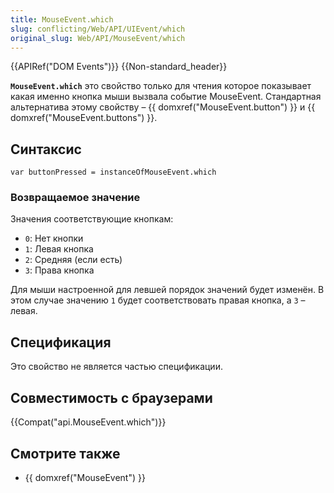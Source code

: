 ```yaml
---
title: MouseEvent.which
slug: conflicting/Web/API/UIEvent/which
original_slug: Web/API/MouseEvent/which
---
```


{{APIRef("DOM Events")}} {{Non-standard_header}}

**`MouseEvent.which`** это свойство только для чтения которое показывает какая именно кнопка мыши вызвала событие MouseEvent. Стандартная альтернатива этому свойству – {{ domxref("MouseEvent.button") }} и {{ domxref("MouseEvent.buttons") }}.

## Синтаксис

```
var buttonPressed = instanceOfMouseEvent.which
```

### Возвращаемое значение

Значения соответствующие кнопкам:

- `0`: Нет кнопки
- `1`: Левая кнопка
- `2`: Средняя (если есть)
- `3`: Права кнопка

Для мыши настроенной для левшей порядок значений будет изменён. В этом случае значению `1` будет соответствовать правая кнопка, а `3` – левая.

## Спецификация

Это свойство не является частью спецификации.

## Совместимость с браузерами

{{Compat("api.MouseEvent.which")}}

## Смотрите также

- {{ domxref("MouseEvent") }}
